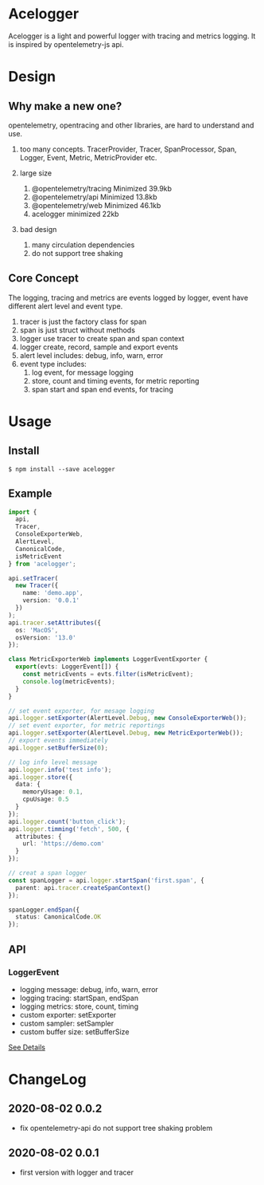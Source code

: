 # Acelogger

Acelogger is a light and powerful logger with tracing and metrics logging. It is inspired by opentelemetry-js api.

# Design

## Why make a new one?

opentelemetry, opentracing and other libraries, are hard to understand and use.

1. too many concepts. TracerProvider, Tracer, SpanProcessor, Span, Logger, Event, Metric, MetricProvider etc.
2. large size

   1. @opentelemetry/tracing Minimized 39.9kb
   2. @opentelemetry/api Minimized 13.8kb
   3. @opentelemetry/web Minimized 46.1kb
   4. acelogger minimized 22kb

3. bad design

   1. many circulation dependencies
   2. do not support tree shaking

## Core Concept

The logging, tracing and metrics are events logged by logger, event have different alert level and event type.

1. tracer is just the factory class for span
2. span is just struct without methods
3. logger use tracer to create span and span context
4. logger create, record, sample and export events
5. alert level includes: debug, info, warn, error
6. event type includes:
   1. log event, for message logging
   2. store, count and timing events, for metric reporting
   3. span start and span end events, for tracing

# Usage

## Install

```
$ npm install --save acelogger
```

## Example

```typescript
import {
  api,
  Tracer,
  ConsoleExporterWeb,
  AlertLevel,
  CanonicalCode,
  isMetricEvent
} from 'acelogger';

api.setTracer(
  new Tracer({
    name: 'demo.app',
    version: '0.0.1'
  })
);
api.tracer.setAttributes({
  os: 'MacOS',
  osVersion: '13.0'
});

class MetricExporterWeb implements LoggerEventExporter {
  export(evts: LoggerEvent[]) {
    const metricEvents = evts.filter(isMetricEvent);
    console.log(metricEvents);
  }
}

// set event exporter, for mesage logging
api.logger.setExporter(AlertLevel.Debug, new ConsoleExporterWeb());
// set event exporter, for metric reportings
api.logger.setExporter(AlertLevel.Debug, new MetricExporterWeb());
// export events immediately
api.logger.setBufferSize(0);

// log info level message
api.logger.info('test info');
api.logger.store({
  data: {
    memoryUsage: 0.1,
    cpuUsage: 0.5
  }
});
api.logger.count('button_click');
api.logger.timming('fetch', 500, {
  attributes: {
    url: 'https://demo.com'
  }
});

// creat a span logger
const spanLogger = api.logger.startSpan('first.span', {
  parent: api.tracer.createSpanContext()
});

spanLogger.endSpan({
  status: CanonicalCode.OK
});
```

## API

### LoggerEvent

- logging message: debug, info, warn, error
- logging tracing: startSpan, endSpan
- logging metrics: store, count, timing
- custom exporter: setExporter
- custom sampler: setSampler
- custom buffer size: setBufferSize

[See Details](./src/api)

# ChangeLog

## 2020-08-02 0.0.2

- fix opentelemetry-api do not support tree shaking problem

## 2020-08-02 0.0.1

- first version with logger and tracer
